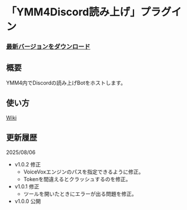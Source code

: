 # 「YMM4Discord読み上げ」プラグイン

### [最新バージョンをダウンロード](https://github.com/Dolphin-kun/YMM4DiscordTTS/releases/latest)

## 概要
YMM4内でDiscordの読み上げBotをホストします。

## 使い方
[Wiki](https://github.com/Dolphin-kun/YMM4DiscordTTS/wiki)

## 更新履歴

2025/08/06 
- v1.0.2 修正
  - VoiceVoxエンジンのパスを指定できるように修正。
  - Tokenを間違えるとクラッシュするのを修正。
- v1.0.1 修正
  - ツールを開いたときにエラーが出る問題を修正。
- v1.0.0 公開
